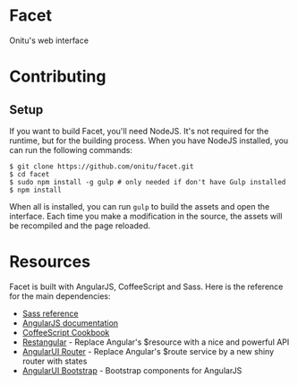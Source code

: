 Facet
=====

Onitu's web interface

Contributing
============

Setup
------------
If you want to build Facet, you'll need NodeJS. It's not required for the runtime, but for the building process. When you have NodeJS installed, you can run the following commands:

```shell
$ git clone https://github.com/onitu/facet.git
$ cd facet
$ sudo npm install -g gulp # only needed if don't have Gulp installed
$ npm install
```

When all is installed, you can run `gulp` to build the assets and open the interface. Each time you make a modification in the source, the assets will be recompiled and the page reloaded.

Resources
=========
Facet is built with AngularJS, CoffeeScript and Sass. Here is the reference for the main dependencies:

- [Sass reference](http://sass-lang.com/documentation/file.SASS_REFERENCE.html)
- [AngularJS documentation](https://docs.angularjs.org/api)
- [CoffeeScript Cookbook](http://coffeescriptcookbook.com/)
- [Restangular](https://github.com/mgonto/restangular) - Replace Angular's $resource with a nice and powerful API
- [AngularUI Router](https://github.com/angular-ui/ui-router) - Replace Angular's $route service by a new shiny router with states
- [AngularUI Bootstrap](http://angular-ui.github.io/bootstrap/) - Bootstrap components for AngularJS
